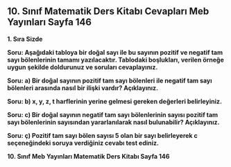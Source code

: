 ## 10. Sınıf Matematik Ders Kitabı Cevapları Meb Yayınları Sayfa 146

**1. Sıra Sizde**

**Soru: Aşağıdaki tabloya bir doğal sayı ile bu sayının pozitif ve negatif tam sayı bölenlerinin tamamı yazılacaktır. Tablodaki boşlukları, verilen örneğe uygun şekilde doldurunuz ve soruları cevaplayınız.**

**Soru: a) Bir doğal sayının pozitif tam sayı bölenleri ile negatif tam sayı bölenleri arasında nasıl bir ilişki vardır? Açıklayınız.**

**Soru: b) x, y, z, t harflerinin yerine gelmesi gereken değerleri belirleyiniz.**

**Soru: c) Bir doğal sayının negatif tam sayı bölenlerinin sayısı pozitif tam sayı bölenlerinin sayısından yararlanılarak nasıl bulunabilir? Açıklayınız.**

**Soru: ç) Pozitif tam sayı bölen sayısı 5 olan bir sayı belirleyerek c seçeneğindeki soruya verdiğiniz cevabı test ediniz.**

**10. Sınıf Meb Yayınları Matematik Ders Kitabı Sayfa 146**